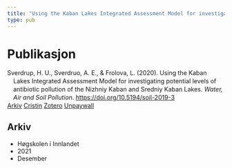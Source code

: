 ```yaml
---
title: "Using the Kaban Lakes Integrated Assessment Model for investigating potential levels of antibiotic pollution of the Nizhniy Kaban and Sredniy Kaban Lakes."
type: pub
---
```

<h1>Publikasjon</h1>
<article id="csl-bib-container-FFAG3L6F" class="csl-bib-container">
  <div class="csl-bib-body" style="line-height: 1.35; padding-left: 1em; text-indent:-1em;">
  <div class="csl-entry">Sverdrup, H. U., Sverdruo, A. E., &amp; Frolova, L. (2020). Using the Kaban Lakes Integrated Assessment Model for investigating potential levels of antibiotic pollution of the Nizhniy Kaban and Sredniy Kaban Lakes. <i>Water, Air and Soil Pollution</i>. <a href="https://doi.org/10.5194/soil-2019-3">https://doi.org/10.5194/soil-2019-3</a></div>
</div>
  <div class="csl-bib-buttons">
    <a href="#taxonomy-article-FFAG3L6F" class="csl-bib-button">Arkiv</a>
    <a href="https://app.cristin.no/results/show.jsf?id=1970960" alt="Cristin URL" class="csl-bib-button">Cristin</a>
    <a href="http://zotero.org/groups/5022929/items/FFAG3L6F" alt="Zotero URL" class="csl-bib-button">Zotero</a>
    <a href="https://soil.copernicus.org/articles/6/231/2020/soil-6-231-2020.pdf" class="csl-bib-button">Unpaywall</a>
  </div>
  <div id="csl-bib-meta-container-FFAG3L6F"></div>
</article>
<div id="csl-bib-meta-FFAG3L6F" class="csl-bib-meta">
  <article id="taxonomy-article-FFAG3L6F" class="taxonomy-article">
    <h1>Arkiv</h1>
    <ul>
      <li>Høgskolen i Innlandet</li>
      <li>2021</li>
      <li>Desember</li>
    </ul>
  </article>
</div>

